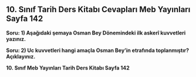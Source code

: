 ## 10. Sınıf Tarih Ders Kitabı Cevapları Meb Yayınları Sayfa 142

**Soru: 1) Aşağıdaki şemaya Osman Bey Dönemindeki ilk askerî kuvvetleri yazınız.**

**Soru: 2) Uc kuvvetleri hangi amaçla Osman Bey’in etrafında toplanmıştır? Açıklayınız.**

**10. Sınıf Meb Yayınları Tarih Ders Kitabı Sayfa 142**
